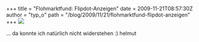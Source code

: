 +++
title = "Flohmarktfund: Flipdot-Anzeigen"
date = 2009-11-21T08:57:30Z
author = "typ_o"
path = "/blog/2009/11/21/flohmarktfund-flipdot-anzeigen"
+++
![](https://flipdot.org/blog/uploads/IMG_7226.jpg)

... da konnte ich natürlich nicht widerstehen :) helmut
